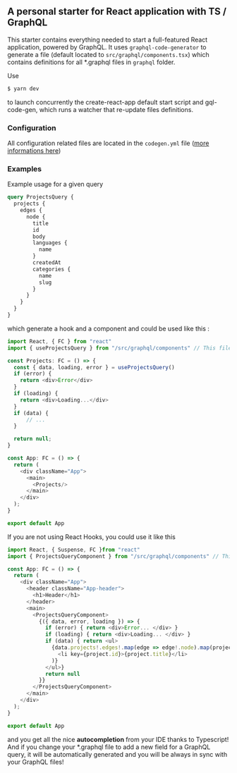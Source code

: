 ## A personal starter for React application with TS / GraphQL
This starter contains everything needed to start a full-featured React application, powered by GraphQL.
It uses `graphql-code-generator` to generate a file (default located to `src/graphql/components.tsx`) which contains definitions for all *.graphql files in `graphql` folder.

Use 
```bash
$ yarn dev
```
to launch concurrently the create-react-app default start script and gql-code-gen, which runs a watcher that re-update files definitions.

### Configuration
All configuration related files are located in the `codegen.yml` file ([more informations here](https://graphql-code-generator.com/docs/getting-started/codegen-config))

### Examples
Example usage for a given query

```graphql
query ProjectsQuery {
  projects {
    edges {
      node {
        title
        id
        body
        languages {
          name
        }
        createdAt
        categories {
          name
          slug
        }
      }
    }
  }
}
```

which generate a hook and a component and could be used like this :

```typescript jsx
import React, { FC } from "react"
import { useProjectsQuery } from "/src/graphql/components" // This file is generated by gql-code-gen

const Projects: FC = () => {
  const { data, loading, error } = useProjectsQuery()
  if (error) {
    return <div>Error</div>
  }
  if (loading) {
    return <div>Loading...</div>
  }
  if (data) {
      // ...
  }

  return null;
}

const App: FC = () => {
  return (
    <div className="App">
      <main>
        <Projects/>
      </main>
    </div>
  );
}

export default App
```
If you are not using React Hooks, you could use it like this 

```typescript jsx
import React, { Suspense, FC }from "react"
import { ProjectsQueryComponent } from "/src/graphql/components" // This file is generated by gql-code-gen

const App: FC = () => {
  return (
    <div className="App">
      <header className="App-header">
        <h1>Header</h1>
      </header>
      <main>
        <ProjectsQueryComponent>
          {({ data, error, loading }) => {
            if (error) { return <div>Error... </div> }
            if (loading) { return <div>Loading... </div> }
            if (data) { return <ul>
              {data.projects!.edges!.map(edge => edge!.node).map(project =>
                <li key={project.id}>{project.title}</li>
              )}
            </ul>}
            return null
          }}
        </ProjectsQueryComponent>
      </main>
    </div>
  );
}

export default App
```

and you get all the nice **autocompletion** from your IDE thanks to Typescript! And if you change your *.graphql file to add a new field for a GraphQL query, it will be automatically generated and you will be always in sync with your GraphQL files!
